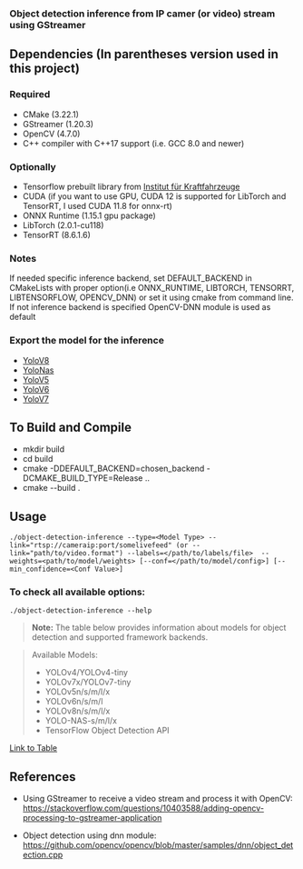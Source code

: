### Object detection inference from IP camer (or video) stream using GStreamer 

##  Dependencies (In parentheses version used in this project)
### Required
* CMake (3.22.1)
* GStreamer (1.20.3)
* OpenCV (4.7.0) 
* C++ compiler with C++17 support (i.e. GCC 8.0 and newer)
### Optionally 
* Tensorflow prebuilt library from [Institut für Kraftfahrzeuge](https://github.com/ika-rwth-aachen/libtensorflow_cc)
* CUDA (if you want to use GPU, CUDA 12 is supported for LibTorch and TensorRT, I used CUDA 11.8 for onnx-rt)
* ONNX Runtime (1.15.1 gpu package)
* LibTorch (2.0.1-cu118)
* TensorRT (8.6.1.6)
### Notes
 If needed specific inference backend, set DEFAULT_BACKEND in CMakeLists with proper option(i.e  ONNX_RUNTIME, LIBTORCH, TENSORRT, LIBTENSORFLOW, OPENCV_DNN) or set it using cmake from command line. If not inference backend is specified OpenCV-DNN module is used as default 

 ### Export the model for the inference
* [YoloV8](ExportInstructions.md#yolov8)
* [YoloNas](ExportInstructions.md#yolonas)
* [YoloV5](ExportInstructions.md#yolov5)
* [YoloV6](ExportInstructions.md#yolov6)
* [YoloV7](ExportInstructions.md#yolov7)

## To Build and Compile  
* mkdir build
* cd build
* cmake -DDEFAULT_BACKEND=chosen_backend -DCMAKE_BUILD_TYPE=Release .. 
* cmake --build .

## Usage
```
./object-detection-inference --type=<Model Type> --link="rtsp://cameraip:port/somelivefeed" (or --link="path/to/video.format") --labels=</path/to/labels/file>  --weights=<path/to/model/weights> [--conf=</path/to/model/config>] [--min_confidence=<Conf Value>]
``` 
### To check all available options:
```
./object-detection-inference --help
```

> **Note:** The table below provides information about models for object detection and supported framework backends. 

> Available Models:
> - YOLOv4/YOLOv4-tiny
> - YOLOv7x/YOLOv7-tiny
> - YOLOv5n/s/m/l/x
> - YOLOv6n/s/m/l
> - YOLOv8n/s/m/l/x
> - YOLO-NAS-s/m/l/x
> - TensorFlow Object Detection API

[Link to Table](TablePage.md#table-of-models)


## References
* Using GStreamer to receive a video stream and process it with OpenCV:  
https://stackoverflow.com/questions/10403588/adding-opencv-processing-to-gstreamer-application 


* Object detection using dnn module:  
https://github.com/opencv/opencv/blob/master/samples/dnn/object_detection.cpp  





